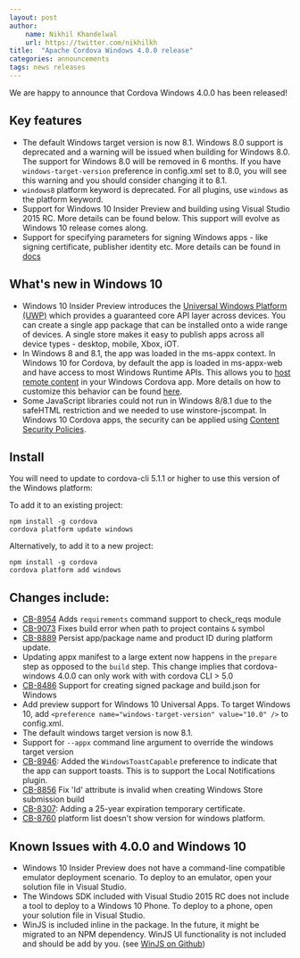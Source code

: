 ```yaml
---
layout: post
author:
    name: Nikhil Khandelwal
    url: https://twitter.com/nikhilkh
title:  "Apache Cordova Windows 4.0.0 release"
categories: announcements
tags: news releases
---
```


We are happy to announce that Cordova Windows 4.0.0 has been released!

## Key features
* The default Windows target version is now 8.1. Windows 8.0 support is deprecated and a warning will be issued when building for Windows 8.0. The support for Windows 8.0 will be removed in 6 months. If you have `windows-target-version` preference in config.xml set to 8.0, you will see this warning and you should consider changing it to 8.1.
* `windows8` platform keyword is deprecated. For all plugins, use `windows` as the platform keyword.  
* Support for Windows 10 Insider Preview and building using Visual Studio 2015 RC. More details can be found below. This support will evolve as Windows 10 release comes along.
* Support for specifying parameters for signing Windows apps - like signing certificate, publisher identity etc. More details can be found in [docs](http://cordova.apache.org/docs/en/dev/guide_platforms_win8_packaging.md.html#Windows%20Plugins)

## What's new in Windows 10
* Windows 10 Insider Preview introduces the [Universal Windows Platform (UWP)](https://msdn.microsoft.com/en-us/library/windows/apps/dn894631.aspx) which provides a guaranteed core API layer across devices. You can create a single app package that can be installed onto a wide range of devices. A single store makes it easy to publish apps across all device types - desktop, mobile, Xbox, iOT.
* In Windows 8 and 8.1, the app was loaded in the ms-appx  context. In Windows 10 for Cordova, by default the app is loaded in ms-appx-web  and have access to most Windows Runtime APIs. This allows you to [host remote content](https://msdn.microsoft.com/en-us/library/windows/apps/dn705792.aspx) in your Windows Cordova app. More details on how to customize this behavior can be found [here](http://cordova.apache.org/docs/en/dev/guide_platforms_win8_win10-support.md.html#Cordova%20for%20Windows%2010).
* Some JavaScript libraries could not run in Windows 8/8.1 due to the safeHTML restriction and we needed to use winstore-jscompat. In Windows 10 Cordova apps, the security can be applied using [Content Security Policies](http://content-security-policy.com/).

<!--more-->
## Install
You will need to update to cordova-cli 5.1.1 or higher to use this version of the Windows platform:

To add it to an existing project:

    npm install -g cordova
    cordova platform update windows

Alternatively, to add it to a new project:

    npm install -g cordova
    cordova platform add windows

## Changes include:

* [CB-8954](https://issues.apache.org/jira/browse/CB-8954) Adds `requirements` command support to check_reqs module
* [CB-9073](https://issues.apache.org/jira/browse/CB-9073) Fixes build error when path to project contains `&` symbol
* [CB-8889](https://issues.apache.org/jira/browse/CB-8889) Persist app/package name and product ID during platform update.
* Updating appx manifest to a large extent now happens in the `prepare` step as opposed to the `build` step. This change implies that cordova-windows 4.0.0 can only work with with cordova CLI > 5.0
* [CB-8486](https://issues.apache.org/jira/browse/CB-8486) Support for creating signed package and build.json for Windows
* Add preview support for Windows 10 Universal Apps. To target Windows 10, add `<preference name="windows-target-version" value="10.0" />` to config.xml.
* The default windows target version is now 8.1.
* Support for `--appx` command line argument to override the windows target version
* [CB-8946](https://issues.apache.org/jira/browse/CB-8946): Added the `WindowsToastCapable` preference to indicate that the app can support toasts.  This is to support the Local Notifications plugin.
* [CB-8856](https://issues.apache.org/jira/browse/CB-8856) Fix 'Id' attribute is invalid when creating Windows Store submission build
* [CB-8307](https://issues.apache.org/jira/browse/CB-8307): Adding a 25-year expiration temporary certificate.
* [CB-8760](https://issues.apache.org/jira/browse/CB-8760) platform list doesn't show version for windows platform.

## Known Issues with 4.0.0 and Windows 10

* Windows 10 Insider Preview does not have a command-line compatible emulator deployment scenario.  To deploy to an emulator, open your solution file in Visual Studio.
* The Windows SDK included with Visual Studio 2015 RC does not include a tool to deploy to a Windows 10 Phone.  To deploy to a phone, open your solution file in Visual Studio.
* WinJS is included inline in the package.  In the future, it might be migrated to an NPM dependency. WinJS UI functionality is not included and should be add by you. (see [WinJS on Github](http://github.com/winjs/winjs))
